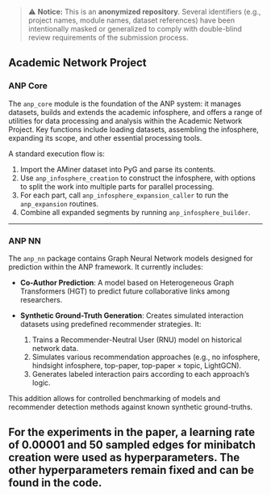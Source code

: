 > ⚠️ **Notice:** This is an **anonymized repository**. Several identifiers (e.g., project names, module names, dataset references) have been intentionally masked or generalized to comply with double-blind review requirements of the submission process.


## Academic Network Project

### ANP Core

The `anp_core` module is the foundation of the ANP system: it manages datasets, builds and extends the academic infosphere, and offers a range of utilities for data processing and analysis within the Academic Network Project. Key functions include loading datasets, assembling the infosphere, expanding its scope, and other essential processing tools.

A standard execution flow is:

1. Import the AMiner dataset into PyG and parse its contents.
2. Use `anp_infosphere_creation` to construct the infosphere, with options to split the work into multiple parts for parallel processing.
3. For each part, call `anp_infosphere_expansion_caller` to run the `anp_expansion` routines.
4. Combine all expanded segments by running `anp_infosphere_builder`.

---

### ANP NN

The `anp_nn` package contains Graph Neural Network models designed for prediction within the ANP framework. It currently includes:

* **Co-Author Prediction**: A model based on Heterogeneous Graph Transformers (HGT) to predict future collaborative links among researchers.

* **Synthetic Ground-Truth Generation**: Creates simulated interaction datasets using predefined recommender strategies. It:

  1. Trains a Recommender-Neutral User (RNU) model on historical network data.
  2. Simulates various recommendation approaches (e.g., no infosphere, hindsight infosphere, top-paper, top-paper × topic, LightGCN).
  3. Generates labeled interaction pairs according to each approach’s logic.

This addition allows for controlled benchmarking of models and recommender detection methods against known synthetic ground-truths.

For the experiments in the paper, a learning rate of 0.00001 and 50 sampled edges for minibatch creation were used as hyperparameters. The other hyperparameters remain fixed and can be found in the code.
---

